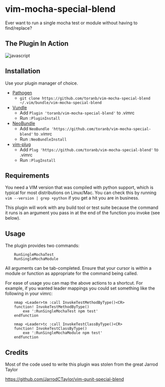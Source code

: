 # vim-mocha-special-blend

Ever want to run a single mocha test or module without having to find/replace?

## The Plugin In Action

![javascript](https://cloud.githubusercontent.com/assets/147411/3143012/a3527d82-e9e0-11e3-96d6-7d72e6e14dbd.gif)

## Installation

Use your plugin manager of choice.

- [Pathogen](https://github.com/tpope/vim-pathogen)
  - `git clone https://github.com/toranb/vim-mocha-special-blend ~/.vim/bundle/vim-mocha-special-blend`
- [Vundle](https://github.com/gmarik/vundle)
  - Add `Plugin 'toranb/vim-mocha-special-blend'` to .vimrc
  - Run `:PluginInstall`
- [NeoBundle](https://github.com/Shougo/neobundle.vim)
  - Add `NeoBundle 'https://github.com/toranb/vim-mocha-special-blend'` to .vimrc
  - Run `:NeoBundleInstall`
- [vim-plug](https://github.com/junegunn/vim-plug)
  - Add `Plug 'https://github.com/toranb/vim-mocha-special-blend'` to .vimrc
  - Run `:PlugInstall`

## Requirements

You need a VIM version that was compiled with python support, which is typical
for most distributions on Linux/Mac.  You can check this by running
``vim --version | grep +python``
if you get a hit you are in business.

This plugin will work with any build tool or test suite because the command it
runs is an argument you pass in at the end of the function you invoke (see below).

## Usage

The plugin provides two commands:

```
    RunSingleMochaTest
    RunSingleMochaModule
```

All arguments can be tab-completed. Ensure that your cursor is within a
module or function as appropriate for the command being called.

For ease of usage you can map the above actions to a shortcut. For example,
if you wanted leader mappings you could set something like the following in
your vimrc:

```
    nmap <Leader>tm :call InvokeTestMethodByType()<CR>
    function! InvokeTestMethodByType()
        exe ':RunSingleMochaTest npm test'
    endfunction

    nmap <Leader>tc :call InvokeTestClassByType()<CR>
    function! InvokeTestClassByType()
        exe ':RunSingleMochaModule npm test'
    endfunction
```

## Credits

Most of the code used to write this plugin was stolen from the great Jarrod Taylor

https://github.com/JarrodCTaylor/vim-qunit-special-blend
